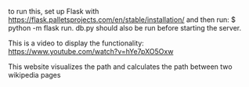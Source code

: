 to run this, set up Flask with 
https://flask.palletsprojects.com/en/stable/installation/
and then run:
$ python -m flask run. db.py should also be run before starting the server.

This is a video to display the functionality:
https://www.youtube.com/watch?v=hYe7pXO5Oxw

This website visualizes the path and calculates the path between two wikipedia pages

